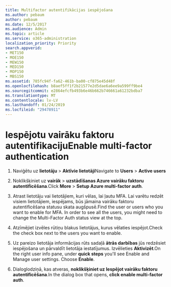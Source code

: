 ```yaml
---
title: Multifactor autentifikācijas iespējošana
ms.author: pebaum
author: pebaum
ms.date: 12/5/2017
ms.audience: Admin
ms.topic: article
ms.service: o365-administration
localization_priority: Priority
search.appverid:
- MET150
- MOE150
- MEW150
- MED150
- MOP150
- MBS150
ms.assetid: 785fc94f-fa62-461b-ba00-cf875e45d48f
ms.openlocfilehash: b8aef5ff1f2b21577e2d5dae6a6ee9a599ff9be4
ms.sourcegitcommit: e2864efcfb493b6e46b662b746661a61232bdba7
ms.translationtype: MT
ms.contentlocale: lv-LV
ms.lasthandoff: 01/24/2019
ms.locfileid: "29478911"
---
```

# <a name="enable-multi-factor-authentication"></a><span data-ttu-id="03706-102">Iespējotu vairāku faktoru autentifikaciju</span><span class="sxs-lookup"><span data-stu-id="03706-102">Enable multi-factor authentication</span></span>

1. <span data-ttu-id="03706-103">Naviģētu uz **lietotāju** \> **Aktīvie lietotāji**</span><span class="sxs-lookup"><span data-stu-id="03706-103">Navigate to **Users** \> **Active users**</span></span>
    
2. <span data-ttu-id="03706-104">Noklikšķiniet uz **vairāk** \> **uzstādīšanas Azure vairāku faktoru autentificēšana**.</span><span class="sxs-lookup"><span data-stu-id="03706-104">Click **More** \> **Setup Azure multi-factor auth**.</span></span> 
    
3. <span data-ttu-id="03706-p101">Atrast lietotāju vai lietotājiem, kuri vēlas, lai ļautu MFA. Lai varētu redzēt visiem lietotājiem, iespējams, būs jāmaina vairāku faktoru autentificēšana statusu skata augšpusē.</span><span class="sxs-lookup"><span data-stu-id="03706-p101">Find the user or users who you want to enable for MFA. In order to see all the users, you might need to change the Multi-Factor Auth status view at the top.</span></span>
    
4. <span data-ttu-id="03706-107">Atzīmējiet izvēles rūtiņu blakus lietotājus, kurus vēlaties iespējot.</span><span class="sxs-lookup"><span data-stu-id="03706-107">Check the check box next to the users you want to enable.</span></span>
    
5.  <span data-ttu-id="03706-p102">Uz pareizo lietotāja informācijas rūts sadaļā **ātrās darbības** jūs redzēsiet iespējošana un pārvaldīt lietotāja iestatījumus. Izvēlieties **Aktivizēt**.</span><span class="sxs-lookup"><span data-stu-id="03706-p102">On the right user info pane, under **quick steps** you'll see Enable and Manage user settings. Choose **Enable**.</span></span> 
    
6. <span data-ttu-id="03706-110">Dialoglodziņā, kas atveras, **noklikšķiniet uz Iespējot vairāku faktoru autentificēšana**.</span><span class="sxs-lookup"><span data-stu-id="03706-110">In the dialog box that opens, **click enable multi-factor auth**.</span></span> 
    

